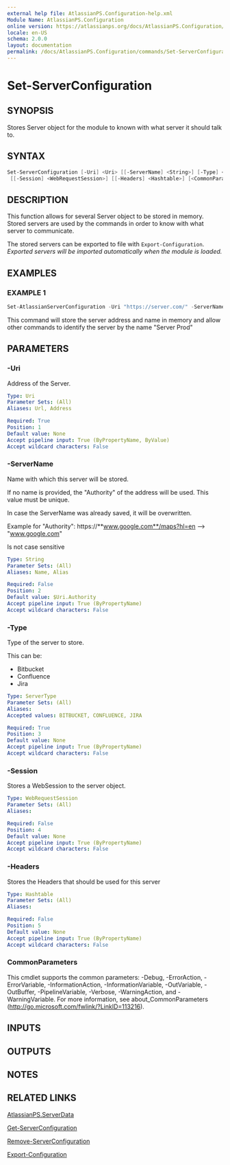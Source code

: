 ```yaml
---
external help file: AtlassianPS.Configuration-help.xml
Module Name: AtlassianPS.Configuration
online version: https://atlassianps.org/docs/AtlassianPS.Configuration/commands/Set-ServerConfiguration/
locale: en-US
schema: 2.0.0
layout: documentation
permalink: /docs/AtlassianPS.Configuration/commands/Set-ServerConfiguration/
---
```

# Set-ServerConfiguration

## SYNOPSIS

Stores Server object for the module to known with what server it should talk to.

## SYNTAX

```powershell
Set-ServerConfiguration [-Uri] <Uri> [[-ServerName] <String>] [-Type] <ServerType>
 [[-Session] <WebRequestSession>] [[-Headers] <Hashtable>] [<CommonParameters>]
```

## DESCRIPTION

This function allows for several Server object to be stored in memory.
Stored servers are used by the commands in order to know with what server to communicate.

The stored servers can be exported to file with `Export-Configuration`.
_Exported servers will be imported automatically when the module is loaded._

## EXAMPLES

### EXAMPLE 1

```powershell
Set-AtlassianServerConfiguration -Uri "https://server.com/" -ServerName "Server Prod"
```

This command will store the server address and name in memory and allow other
commands to identify the server by the name "Server Prod"

## PARAMETERS

### -Uri

Address of the Server.

```yaml
Type: Uri
Parameter Sets: (All)
Aliases: Url, Address

Required: True
Position: 1
Default value: None
Accept pipeline input: True (ByPropertyName, ByValue)
Accept wildcard characters: False
```

### -ServerName

Name with which this server will be stored.

If no name is provided, the "Authority" of the address will be used.
This value must be unique.

In case the ServerName was already saved, it will be overwritten.

Example for "Authority":
  https://**www.google.com**/maps?hl=en --> "www.google.com"

Is not case sensitive

```yaml
Type: String
Parameter Sets: (All)
Aliases: Name, Alias

Required: False
Position: 2
Default value: $Uri.Authority
Accept pipeline input: True (ByPropertyName)
Accept wildcard characters: False
```

### -Type

Type of the server to store.

This can be:

* Bitbucket
* Confluence
* Jira

```yaml
Type: ServerType
Parameter Sets: (All)
Aliases:
Accepted values: BITBUCKET, CONFLUENCE, JIRA

Required: True
Position: 3
Default value: None
Accept pipeline input: True (ByPropertyName)
Accept wildcard characters: False
```

### -Session

Stores a WebSession to the server object.

```yaml
Type: WebRequestSession
Parameter Sets: (All)
Aliases:

Required: False
Position: 4
Default value: None
Accept pipeline input: True (ByPropertyName)
Accept wildcard characters: False
```

### -Headers

Stores the Headers that should be used for this server

```yaml
Type: Hashtable
Parameter Sets: (All)
Aliases:

Required: False
Position: 5
Default value: None
Accept pipeline input: True (ByPropertyName)
Accept wildcard characters: False
```

### CommonParameters

This cmdlet supports the common parameters: -Debug, -ErrorAction, -ErrorVariable, -InformationAction, -InformationVariable, -OutVariable, -OutBuffer, -PipelineVariable, -Verbose, -WarningAction, and -WarningVariable.
For more information, see about_CommonParameters (http://go.microsoft.com/fwlink/?LinkID=113216).

## INPUTS

## OUTPUTS

## NOTES

## RELATED LINKS

[AtlassianPS.ServerData](../../classes/AtlassianPS.ServerData/)

[Get-ServerConfiguration](../Get-ServerConfiguration/)

[Remove-ServerConfiguration](../Remove-ServerConfiguration/)

[Export-Configuration](../Export-Configuration/)

